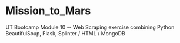 # Mission_to_Mars
UT Bootcamp Module 10 -- Web Scraping exercise combining Python BeautifulSoup, Flask, Splinter / HTML / MongoDB
